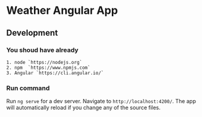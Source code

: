 # Weather Angular App

## Development 

### You shoud have already 
    1. node `https://nodejs.org`
    2. npm  `https://www.npmjs.com`
    3. Angular `https://cli.angular.io/`


### Run command
Run `ng serve` for a dev server. Navigate to `http://localhost:4200/`. The app will automatically reload if you change any of the source files.
